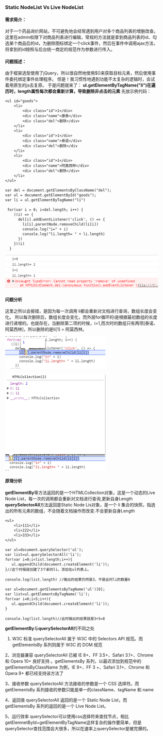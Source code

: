 ### Static NodeList  Vs Live NodeList

#### 需求简介：

对于一个药品询价网站，不可避免地会经常遇到用户对多个商品列表的增删改查。这里在admin权限下对商品列表进行编辑，常规的方法就是拿到商品列表的id、勾选某个商品后的id，为删除图标绑定一个click事件，然后在事件中调用ajax方法，将拿到的id按照与后台统一商定的规范作为参数进行传入。

#### 问题描述：

由于框架选型使用了jQuery，所以很自然地使用$()来获取目标元素，然后使用事件委托绑定事件处理程序。
但是！我习惯性地遇到功能不太复杂的逻辑时，会试着用原生的js去复原。
于是问题就来了： **ul.getElementByTagName("li")在遍历时，length属性每次都会重新计算，导致删除非点击的元素**
先放示例代码：
````
<ul id="goods">
    <li>
        <div class="id">1</div>
        <div class="name">康泰</div>
        <div class="del">删除</div>
    </li>
    <li>
        <div class="id">1</div>
        <div class="name">泰诺</div>        
        <div class="del">删除</div
    </li>
    <li>
        <div class="id">1</div>
        <div class="name">阿莫西林</div>   
        <div class="del">删除</div>
    </li>
</ul>

var del = document.getElementsByClassName("del");
var ul = document.getElementById("goods");
var li = ul.getElementByTagName("li")

 for(var i = 0; i<del.length; i++) {
    ((i) => {
      del[i].addEventListener('click', () => {
        li[i].parentNode.removeChild(li[i])
        console.log("i=" + i)
        console.log("li.length= " + li.length)
      })
    })(i)
  }
````
![](/实习总结/imgs/static-1.jpg)

#### 问题分析
这里之所以会报错，是因为每一次调用 li都会重新对文档进行查询，数组长度会变化。
所以每次删除后，数组长度会变化，而外层for循环的i是根据最初数组的长度进行递增的。也就存在，当删除第二项的时候，i=1,而次时的数组只有两项[泰诺、阿莫西林]，所以删除的是li[1] = 阿莫西林。

![](/实习总结/imgs/static-2.jpg)

![](/实习总结/imgs/static-3.jpg)

#### 原理分析
**getElementBy**等方法返回的是一个HTMLCollection对象，这是一个动态的Live Node List，每一次的调用都会重新对文档进行查询,更新自身Length
**querySelectorAll**方法返回是Static Node Lis对象，是一个 li 集合的快照，指选出的所有元素的数组，不会随着文档操作而改变.不会更新自身Length

````
<ul>
    <li>111</li>
    <li>222</li> 
    <li>333</li> 
</ul>

var ul=document.querySelector('ul');
var list=ul.querySelectorAll('li'); 
for(var i=0;i<list.length;i++){ 
   ul.appendChild(document.createElement('li'));
}//这个时候就创建了3个新的li，添加在ul列表上。
 
console.log(list.length) //输出的结果仍然是3，不是此时li的数量6

var ul=document.getElementsByTagName('ul')[0];
var list=ul.getElementsByTagName('li');
for(var i=0;i<5;i++){ 
   ul.appendChild(document.createElement('li'));
} 

console.log(list.length)//此时输出的结果就是3+5=8
````
**getElementBy**与**querySelectorAll**的不同之处
1. W3C 标准
querySelectorAll 属于 W3C 中的 Selectors API 规范。而 getElementsBy 系列则属于 W3C 的 DOM 规范 

2、浏览器兼容
querySelectorAll 已被 IE 8+、FF 3.5+、Safari 3.1+、Chrome 和 Opera 10+ 良好支持 。getElementsBy 系列，以最迟添加到规范中的 getElementsByClassName 为例，IE 9+、FF 3 +、Safari 3.1+、Chrome 和 Opera 9+ 都已经支持该方法了

3、接收参数
querySelectorAll 方法接收的参数是一个 CSS 选择符。而 getElementsBy 系列接收的参数只能是单一的className、tagName 和 name

4、返回值
querySelectorAll 返回的是一个 Static Node List，而 getElementsBy 系列的返回的是一个 Live Node List。

5、运行效率
querySelector可以使用css选择符来查找节点，相比getElemnetById+getElementByTagName这样复杂的操作要简单，但是querySelector查找范围会大很多，所以在速率上querySelector是被完爆的。